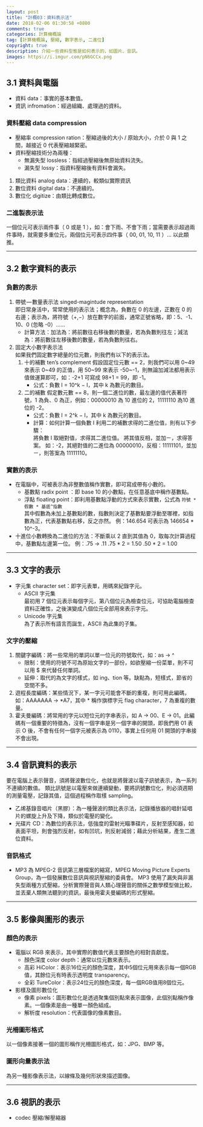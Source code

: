 ```yaml
---
layout: post
title: "計概03：資料表示法"
date: 2018-02-06 01:30:58 +0800
comments: true
categories: 計算機概論
tag: [計算機概論, 壓縮, 數字表示, 二進位]
copyright: true
description: 介紹一些資料型態是如何表示的，如圖片、音訊。
images: https://i.imgur.com/pN6GCCx.png
---
```

## 3.1 資料與電腦
- 資料 data：事實的基本數值。
- 資訊 infromation：經過組織、處理過的資料。

### 資料壓縮 data compression
- 壓縮率 compression ration：壓縮過後的大小 / 原始大小，介於 0 與 1 之間，越接近 0 代表壓縮越緊密。
- 資料壓縮技術分為兩種：
	- 無漏失型 lossless：指經過壓縮後無原始資料流失。
	- 漏失型 lossy：指資料壓縮後有資料會漏失。

1. 類比資料 analog data：連續的，較類似實際資訊
2. 數位資料 digital data：不連續的。
3. 數位化 digitize：由類比轉成數位。

### 二進製表示法
一個位元可表示兩件事（ 0 或是 1 ），如：會下雨、不會下雨；當需要表示超過兩件事時，就需要多重位元，兩個位元可表示四件事（ 00, 01, 10, 11 ）… 以此類推。

---
## 3.2 數字資料的表示
### 負數的表示
1. 帶號 — 數量表示法 singed-magintude representation</br>
即日常身活中，常常使用的表示法；概念為，負數在 0 的左邊，正數在 0 的右邊；表示為，將符號（+,−）放在數字的前面，通常正號省略，即：5、-1、10、0 (忽略 -0）……
	- 計算方法：加法為：將前數往右移後數的數量，若為負數則往左；減法為：將前數往左移後數的數量，若為負數則往右。
2. 固定大小數字表示法</br>
如果我們固定數字總量的位元數，則我們有以下的表示法。
	1. 十的補數 ten’s complement
	假設固定位元數 == 2，則我們可以用 0~49 來表示 0~49 的正值，用 50~99 來表示 -50~-1，則無論加減法都用表示值做運算即可，如：-2+1 可寫成 98+1 = 99，即 -1。
		- 公式：負數 I = 10^k − I，其中 k 為數元的數目。
	2. 二的補數
	假定數元數 == 8，則一個二進位的數，最左邊的值代表著符號，1 為負、0 為正，例如：00000010 為 10 進位的 2，11111110 為10 進位的 -2。
		- 公式：負數 I = 2^k − I，其中 k 為數元的數目。
		- 計算：如何計算一個負數 I 利用二的補數求得的二進位值，則有以下步驟：</br>
		將負數 I 取絕對值，求得其二進位值。
		將其值反相，並加ㄧ，求得答案。
		如：-2，其絕對值的二進位為 00000010，反相：11111101，並加ㄧ，則答案為 11111110。

### 實數的表示
- 在電腦中，可被表示為非整數值稱作實數，即可寫成帶有小數的。</br>
	- 基數點 radix point ：即 base 10 的小數點，在任意基底中稱作基數點。
	- 浮點 floating point：即利用基數點浮動的方式來表示實數，公式為
	`符號 * 假數 * 基底^指數`</br>
其中假數為未加上基數點的數，指數則決定了基數點要浮動至哪裡，如指數為正，代表基數點右移，反之亦然。
例：146.654 可表示為 146654 * 10^-3。
- 十進位小數轉換為二進位的方法：不斷乘以 2 直到其值為 0，取每次計算過程中，基數點左邊第一位。
例：.75 → .11
.75 * 2 = 1.50
.50 * 2 = 1.00

---
## 3.3 文字的表示
- 字元集 character set：即字元表單，用碼來紀錄字元。
	- ASCII 字元集</br>
		最初用 7 個位元表示每個字元，第八個位元為檢查位元，可協助電腦檢查資料正確性，之後演變成八個位元全部用來表示字元。
	- Unicode 字元集</br>
		為了表示所有語言而誕生，ASCII 為此集的子集。

### 文字的壓縮
1. 關鍵字編碼：將一些常用的單詞以單一位元的符號取代，如：as → ^
	- 限制：使用的符號不可為原始文字的一部份，如欲壓縮一份菜單，則不可以用 $ 來代替任何單詞。
	- 延伸：取代的為文字的樣式，如 ing、tion 等。缺點為，短樣式，節省的空間不多。
2. 遊程長度編碼：某些情況下，某一字元可能會不斷的重複，則可用此編碼，如：AAAAAAA → *A7，其中 * 稱作旗標字元 flag character，7 為重複的數量。
3. 霍夫曼編碼：將常用的字元以短位元的字串表示，如 A → 00、E → 01。此編碼有一個重要的特徵為，沒有一個字串是另一個字串的開頭，即我們用 01 表示 O 後，不會有任何一個字元被表示為 0110，事實上任何用 01 開頭的字串接不會出現。

---
## 3.4 音訊資料的表示
要在電腦上表示聲音，須將聲波數位化，也就是將聲波以電子訊號表示，為一系列不連續的數值。
類比訊號是以電壓來做連續變動，要將訊號數位化，則必須週期的測量電壓，記錄其值，這個過程稱作取樣 sampling。

- 乙烯基錄音唱片（黑膠）：為一種聲波的類比表示法，記錄播放器的唱針延唱片的螺旋上升及下降，類似於電壓的變化。
- 光碟片 CD：為數位的表示法，低強度的雷射光瞄準碟片，反射至感知器，如表面平坦，則會強烈反射，如有凹坑，則反射減弱；藉此分析結果，產生二進位資料。

### 音訊格式
- MP3
為 MPEG-2 音訊第三層檔案的縮寫，MPEG Moving Picture Experts Group，為一個發展數位音訊與視訊壓縮的委員會。
MP3 使用了漏失與非漏失型兩種方式壓縮，分析實際聲音與人類心理聲音的關係之數學模型做比較，並丟棄人類無法聽到的資訊，最後用霍夫曼編碼的形式壓縮。

---
## 3.5 影像與圖形的表示
### 顏色的表示
- 電腦以 RGB 來表示，其中實際的數值代表主要顏色的相對貢獻度。
	- 顏色深度 color depth：通常以位元數來表示。
	- 高彩 HiColor：表示16位元的顏色深度，其中5個位元用來表示每一個RGB值，其餘位元有時表示透明度 transparency。
	- 全彩 TureColor：表示24位元的顏色深度，每一個RGB值用8個位元。
- 影樣及圖形數位化
	- 像素 pixels：圖形數位化是透過聚集個別點來表示圖像，此個別點稱作像素。一個像素是由一種單一顏色組成。
	- 解析度 resolution：代表圖像的像素數目。

### 光柵圖形格式
以一個像素接著一個的圖形稱作光柵圖形格式，如：JPG、BMP 等。
### 圖形向量表示法
為另一種影像表示法，以線條及幾何形狀來描述圖像。

---
## 3.6 視訊的表示
- codec 壓縮/解壓縮器